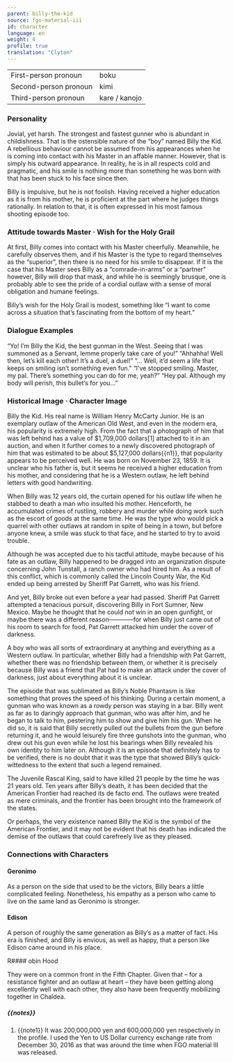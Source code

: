 ```yaml
---
parent: billy-the-kid
source: fgo-material-iii
id: character
language: en
weight: 4
profile: true
translation: "Clyton"
---
```


<table>
  <tr><td>First-person pronoun</td><td>boku</td></tr>
  <tr><td>Second-person pronoun</td><td>kimi</td></tr>
  <tr><td>Third-person pronoun</td><td>kare / kanojo</td></tr>
</table> 

### Personality

Jovial, yet harsh. The strongest and fastest gunner who is abundant in childishness. That is the ostensible nature of the “boy” named Billy the Kid. A rebellious behaviour cannot be assumed from his appearances when he is coming into contact with his Master in an affable manner. However, that is simply his outward appearance. In reality, he is in all respects cold and pragmatic, and his smile is nothing more than something he was born with that has been stuck to his face since then.

Billy is impulsive, but he is not foolish. Having received a higher education as it is from his mother, he is proficient at the part where he judges things rationally. In relation to that, it is often expressed in his most famous shooting episode too.

### Attitude towards Master · Wish for the Holy Grail

At first, Billy comes into contact with his Master cheerfully. Meanwhile, he carefully observes them, and if his Master is the type to regard themselves as the “superior”, then there is no need for his smile to disappear. If it is the case that his Master sees Billy as a “comrade-in-arms” or a “partner” however, Billy will drop that mask, and while he is seemingly brusque, one is probably able to see the pride of a cordial outlaw with a sense of moral obligation and humane feelings.

Billy’s wish for the Holy Grail is modest, something like “I want to come across a situation that’s fascinating from the bottom of my heart.”

### Dialogue Examples

“Yo! I’m Billy the Kid, the best gunman in the West. Seeing that I was summoned as a Servant, lemme properly take care of you!”
“Ahhahha! Well then, let’s kill each other! It’s a duel, a duel!”
“… Well, it’d seem a life that keeps on smiling isn’t something even fun.”
“I’ve stopped smiling. Master, my pal. There’s something you can do for me, yeah?”
“Hey pal. Although my body will perish, this bullet’s for you…”

### Historical Image · Character Image

Billy the Kid. His real name is William Henry McCarty Junior. He is an exemplary outlaw of the American Old West, and even in the modern era, his popularity is extremely high. From the fact that a photograph of him that was left behind has a value of $1,709,000 dollars[1] attached to it in an auction, and when it further comes to a newly discovered photograph of him that was estimated to be about $5,127,000 dollars{{n1}}, that popularity appears to be perceived well. He was born on November 23, 1859. It is unclear who his father is, but it seems he received a higher education from his mother, and considering that he is a Western outlaw, he left behind letters with good handwriting.

When Billy was 12 years old, the curtain opened for his outlaw life when he stabbed to death a man who insulted his mother. Henceforth, he accumulated crimes of rustling, robbery and murder while doing work such as the escort of goods at the same time. He was the type who would pick a quarrel with other outlaws at random in spite of being in a town, but before anyone knew, a smile was stuck to that face, and he started to try to avoid trouble.

Although he was accepted due to his tactful attitude, maybe because of his fate as an outlaw, Billy happened to be dragged into an organization dispute concerning John Tunstall, a ranch owner who had hired him. As a result of this conflict, which is commonly called the Lincoln County War, the Kid ended up being arrested by Sheriff Pat Garrett, who was his friend.

And yet, Billy broke out even before a year had passed. Sheriff Pat Garrett attempted a tenacious pursuit, discovering Billy in Fort Sumner, New Mexico. Maybe he thought that he could not win in an open gunfight, or maybe there was a different reason————for when Billy just came out of his room to search for food, Pat Garrett attacked him under the cover of darkness.

A boy who was all sorts of extraordinary at anything and everything as a Western outlaw. In particular, whether Billy had a friendship with Pat Garrett, whether there was no friendship between them, or whether it is precisely because Billy was a friend that Pat had to make an attack under the cover of darkness, just about everything about it is unclear.

The episode that was sublimated as Billy’s Noble Phantasm is like something that proves the speed of his thinking. During a certain moment, a gunman who was known as a rowdy person was staying in a bar. Billy went as far as to daringly approach that gunman, who was after him, and he began to talk to him, pestering him to show and give him his gun. When he did so, it is said that Billy secretly pulled out the bullets from the gun before returning it, and he would leisurely fire three gunshots into the gunman, who drew out his gun even while he lost his bearings when Billy revealed his own identity to him later on. Although it is an episode that definitely has to be verified, there is no doubt that it was the type that showed Billy’s quick-wittedness to the extent that such a legend remained.

The Juvenile Rascal King, said to have killed 21 people by the time he was 21 years old. Ten years after Billy’s death, it has been decided that the American Frontier had reached its de facto end. The outlaws were treated as mere criminals, and the frontier has been brought into the framework of the states.

Or perhaps, the very existence named Billy the Kid is the symbol of the American Frontier, and it may not be evident that his death has indicated the demise of the outlaws that could carefreely live as they pleased.

### Connections with Characters

#### Geronimo

As a person on the side that used to be the victors, Billy bears a little complicated feeling. Nonetheless, his empathy as a person who came to live on the same land as Geronimo is stronger.

#### Edison

A person of roughly the same generation as Billy’s as a matter of fact. His era is finished, and Billy is envious, as well as happy, that a person like Edison came around in his place.

R#### obin Hood

They were on a common front in the Fifth Chapter. Given that – for a resistance fighter and an outlaw at heart – they have been getting along excellently well with each other, they also have been frequently mobilizing together in Chaldea.

##### {{notes}}

1. {{note1}} It was 200,000,000 yen and 600,000,000 yen respectively in the profile. I used the Yen to US Dollar currency exchange rate from December 30, 2016 as that was around the time when FGO material III was released.

